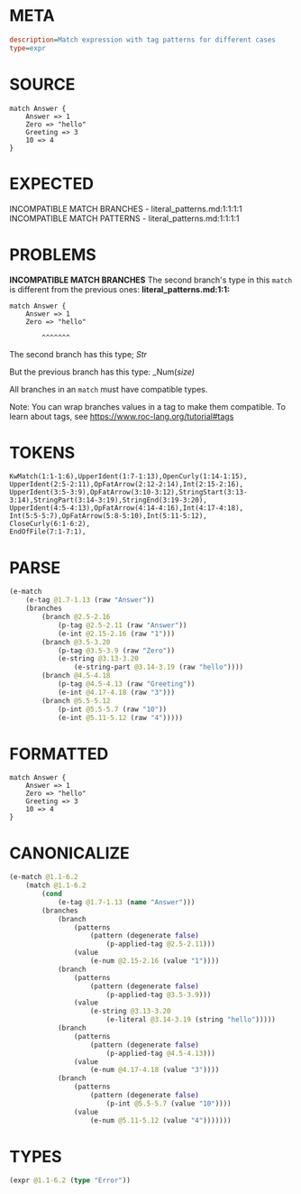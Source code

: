 # META
~~~ini
description=Match expression with tag patterns for different cases
type=expr
~~~
# SOURCE
~~~roc
match Answer {
    Answer => 1
    Zero => "hello"
    Greeting => 3
    10 => 4
}
~~~
# EXPECTED
INCOMPATIBLE MATCH BRANCHES - literal_patterns.md:1:1:1:1
INCOMPATIBLE MATCH PATTERNS - literal_patterns.md:1:1:1:1
# PROBLEMS
**INCOMPATIBLE MATCH BRANCHES**
The second branch's type in this `match` is different from the previous ones:
**literal_patterns.md:1:1:**
```roc
match Answer {
    Answer => 1
    Zero => "hello"
```
            ^^^^^^^

The second branch has this type;
    _Str_

But the previous branch has this type:
    _Num(_size)_

All branches in an `match` must have compatible types.

Note: You can wrap branches values in a tag to make them compatible.
To learn about tags, see <https://www.roc-lang.org/tutorial#tags>

# TOKENS
~~~zig
KwMatch(1:1-1:6),UpperIdent(1:7-1:13),OpenCurly(1:14-1:15),
UpperIdent(2:5-2:11),OpFatArrow(2:12-2:14),Int(2:15-2:16),
UpperIdent(3:5-3:9),OpFatArrow(3:10-3:12),StringStart(3:13-3:14),StringPart(3:14-3:19),StringEnd(3:19-3:20),
UpperIdent(4:5-4:13),OpFatArrow(4:14-4:16),Int(4:17-4:18),
Int(5:5-5:7),OpFatArrow(5:8-5:10),Int(5:11-5:12),
CloseCurly(6:1-6:2),
EndOfFile(7:1-7:1),
~~~
# PARSE
~~~clojure
(e-match
	(e-tag @1.7-1.13 (raw "Answer"))
	(branches
		(branch @2.5-2.16
			(p-tag @2.5-2.11 (raw "Answer"))
			(e-int @2.15-2.16 (raw "1")))
		(branch @3.5-3.20
			(p-tag @3.5-3.9 (raw "Zero"))
			(e-string @3.13-3.20
				(e-string-part @3.14-3.19 (raw "hello"))))
		(branch @4.5-4.18
			(p-tag @4.5-4.13 (raw "Greeting"))
			(e-int @4.17-4.18 (raw "3")))
		(branch @5.5-5.12
			(p-int @5.5-5.7 (raw "10"))
			(e-int @5.11-5.12 (raw "4")))))
~~~
# FORMATTED
~~~roc
match Answer {
	Answer => 1
	Zero => "hello"
	Greeting => 3
	10 => 4
}
~~~
# CANONICALIZE
~~~clojure
(e-match @1.1-6.2
	(match @1.1-6.2
		(cond
			(e-tag @1.7-1.13 (name "Answer")))
		(branches
			(branch
				(patterns
					(pattern (degenerate false)
						(p-applied-tag @2.5-2.11)))
				(value
					(e-num @2.15-2.16 (value "1"))))
			(branch
				(patterns
					(pattern (degenerate false)
						(p-applied-tag @3.5-3.9)))
				(value
					(e-string @3.13-3.20
						(e-literal @3.14-3.19 (string "hello")))))
			(branch
				(patterns
					(pattern (degenerate false)
						(p-applied-tag @4.5-4.13)))
				(value
					(e-num @4.17-4.18 (value "3"))))
			(branch
				(patterns
					(pattern (degenerate false)
						(p-int @5.5-5.7 (value "10"))))
				(value
					(e-num @5.11-5.12 (value "4")))))))
~~~
# TYPES
~~~clojure
(expr @1.1-6.2 (type "Error"))
~~~
